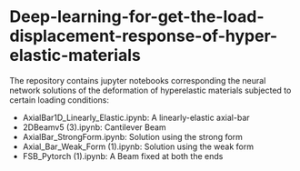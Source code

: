 # Deep-learning-for-get-the-load-displacement-response-of-hyper-elastic-materials

The repository contains jupyter notebooks corresponding the neural network solutions of the deformation of hyperelastic materials subjected to certain loading conditions:

* AxialBar1D_Linearly_Elastic.ipynb: A linearly-elastic axial-bar
* 2DBeamv5 (3).ipynb: Cantilever Beam
* AxialBar_StrongForm.ipynb: Solution using the strong form
* Axial_Bar_Weak_Form (1).ipynb: Solution using the weak form
* FSB_Pytorch (1).ipynb: A Beam fixed at both the ends

